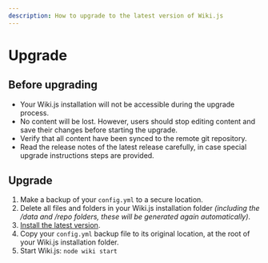 ```yaml
---
description: How to upgrade to the latest version of Wiki.js
---
```


# Upgrade

## Before upgrading

* Your Wiki.js installation will not be accessible during the upgrade process.
* No content will be lost. However, users should stop editing content and save their changes before starting the upgrade.
* Verify that all content have been synced to the remote git repository.
* Read the release notes of the latest release carefully, in case special upgrade instructions steps are provided.

## Upgrade

1. Make a backup of your `config.yml` to a secure location.
2. Delete all files and folders in your Wiki.js installation folder _\(including the /data and /repo folders, these will be generated again automatically\)_.
3. [Install the latest version](installation/).
4. Copy your `config.yml` backup file to its original location, at the root of your Wiki.js installation folder.
5. Start Wiki.js: `node wiki start`

